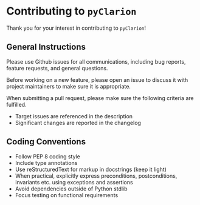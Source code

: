 # Contributing to `pyClarion`

Thank you for your interest in contributing to `pyClarion`!

## General Instructions

Please use Github issues for all communications, including bug reports, feature requests, and general questions.

Before working on a new feature, please open an issue to discuss it with project maintainers to make sure it is appropriate.

When submitting a pull request, please make sure the following criteria are fulfilled.
- Target issues are referenced in the description
- Significant changes are reported in the changelog

## Coding Conventions

- Follow PEP 8 coding style
- Include type annotations
- Use reStructuredText for markup in docstrings (keep it light)
- When practical, explicitly express preconditions, postconditions, invariants etc. using exceptions and assertions
- Avoid dependencies outside of Python stdlib
- Focus testing on functional requirements
